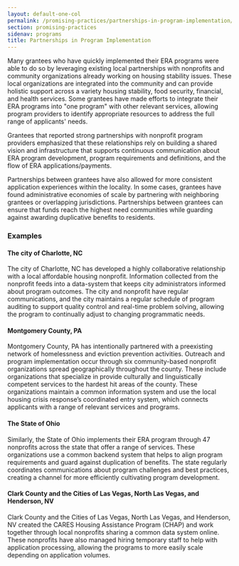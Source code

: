 ```yaml
---
layout: default-one-col
permalink: /promising-practices/partnerships-in-program-implementation/
section: promising-practices
sidenav: programs
title: Partnerships in Program Implementation
---
```


Many grantees who have quickly implemented their ERA programs were able to do so by leveraging existing local partnerships with nonprofits and community organizations already working on housing stability issues. These local organizations are integrated into the community and can provide holistic support across a variety housing stability, food security, financial, and health services. Some grantees have made efforts to integrate their ERA programs into "one program" with other relevant services, allowing program providers to identify appropriate resources to address the full range of applicants' needs.

Grantees that reported strong partnerships with nonprofit program providers emphasized that these relationships rely on building a shared vision and infrastructure that supports continuous communication about ERA program development, program requirements and definitions, and the flow of ERA applications/payments. 

Partnerships between grantees have also allowed for more consistent application experiences within the locality.  In some cases, grantees have found administrative economies of scale by partnering with neighboring grantees or overlapping jurisdictions. Partnerships between grantees can ensure that funds reach the highest need communities while guarding against awarding duplicative benefits to residents.

### Examples

#### The city of Charlotte, NC

The city of Charlotte, NC has developed a highly collaborative relationship with a local affordable housing nonprofit. Information collected from the nonprofit feeds into a data-system that keeps city administrators informed about program outcomes. The city and nonprofit have regular communications, and the city maintains a regular schedule of program auditing to support quality control and real-time problem solving, allowing the program to continually adjust to changing programmatic needs. 

#### Montgomery County, PA

Montgomery County, PA has intentionally partnered with a preexisting network of homelessness and eviction prevention activities. Outreach and program implementation occur through six community-based nonprofit organizations spread geographically throughout the county. These include organizations that specialize in provide culturally and linguistically competent services to the hardest hit areas of the county. These organizations maintain a common information system and use the local housing crisis response’s coordinated entry system, which connects applicants with a range of relevant services and programs. 

#### The State of Ohio

Similarly, the State of Ohio implements their ERA program through 47 nonprofits across the state that offer a range of services. These organizations use a common backend system that helps to align program requirements and guard against duplication of benefits. The state regularly coordinates communications about program challenges and best practices, creating a channel for more efficiently cultivating program development. 

#### Clark County and the Cities of Las Vegas, North Las Vegas, and Henderson, NV

Clark County and the Cities of Las Vegas, North Las Vegas, and Henderson, NV created the CARES Housing Assistance Program (CHAP) and work together through local nonprofits sharing a common data system online. These nonprofits have also managed hiring temporary staff to help with application processing, allowing the programs to more easily scale depending on application volumes. 
